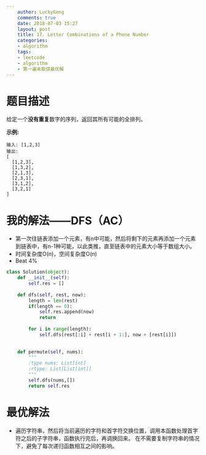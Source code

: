 ```yaml
---
    author: LuckyGong
    comments: true
    date: 2018-07-03 15:27
    layout: post
    title: 17. Letter Combinations of a Phone Number
    categories:
    - algorithm
    tags:
    - leetcode
    - algorithm
    - 第一遍未取得最优解
---
```


# 题目描述

给定一个**没有重复**数字的序列，返回其所有可能的全排列。

**示例:**

```
输入: [1,2,3]
输出:
[
  [1,2,3],
  [1,3,2],
  [2,1,3],
  [2,3,1],
  [3,1,2],
  [3,2,1]
]
```

# 我的解法——DFS（AC）

- 第一次往链表添加一个元素，有n中可能，然后将剩下的元素再添加一个元素到链表中，有n-1种可能，以此类推，直至链表中的元素大小等于数组大小。 
- 时间复杂度O(n)，空间复杂度O(n)
- Beat 4%

```python
class Solution(object):
    def __init__(self):
        self.res = []
        
    def dfs(self, rest, now):
        length = len(rest)
        if(length == 0):
            self.res.append(now)
            return
        
        for i in range(length):
            self.dfs(rest[:i] + rest[i + 1:], now + [rest[i]])
            
            
    def permute(self, nums):
        """
        :type nums: List[int]
        :rtype: List[List[int]]
        """
        self.dfs(nums,[])
        return self.res
```

# 最优解法

- 遍历字符串，然后将当前遍历的字符和首字符交换位置，调用本函数处理首字符之后的子字符串，函数执行完后，再调换回来。 在不需要复制字符串的情况下，避免了每次递归函数相互之间的影响。